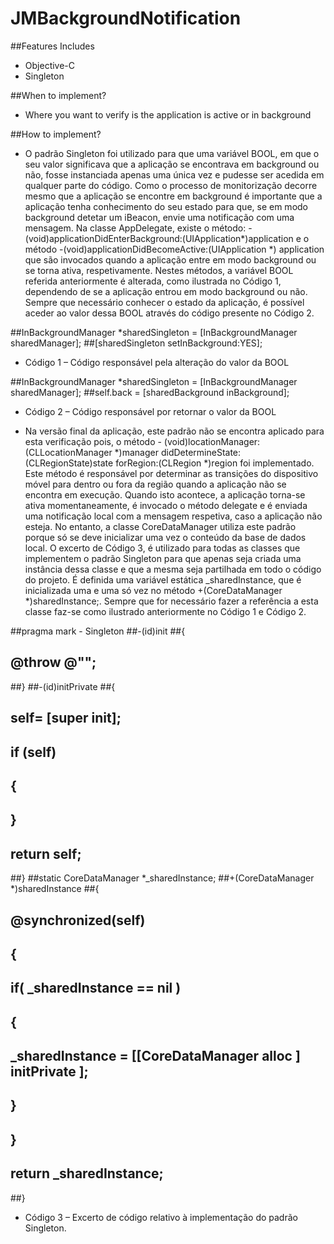 # JMBackgroundNotification

##Features Includes

- Objective-C
- Singleton


##When to implement?

- Where you want to verify is the application is active or in background


##How to implement?

 - O padrão Singleton foi utilizado para que uma variável BOOL, em que o seu valor significava que a aplicação se encontrava em background ou não, fosse instanciada apenas uma única vez e pudesse ser acedida em qualquer parte do código. Como o processo de monitorização decorre mesmo que a aplicação se encontre em background é importante que a aplicação tenha conhecimento do seu estado para que, se em modo background detetar um iBeacon, envie uma notificação com uma mensagem. Na classe AppDelegate, existe o método: - (void)applicationDidEnterBackground:(UIApplication*)application e o método -(void)applicationDidBecomeActive:(UIApplication *) application que são invocados quando a aplicação entre em modo background ou se torna ativa, respetivamente. Nestes métodos, a variável BOOL referida anteriormente é alterada, como ilustrada no Código 1, dependendo de se a aplicação entrou em modo background ou não. Sempre que necessário conhecer o estado da aplicação, é possível aceder ao valor dessa BOOL através do código presente no Código 2.


##InBackgroundManager *sharedSingleton = [InBackgroundManager sharedManager]; 
##[sharedSingleton setInBackground:YES];
 - Código 1 – Código responsável pela alteração do valor da BOOL


##InBackgroundManager *sharedSingleton = [InBackgroundManager sharedManager]; 
##self.back = [sharedBackground inBackground];
- Código 2 – Código responsável por retornar o valor da BOOL


- Na versão final da aplicação, este padrão não se encontra aplicado para esta verificação pois, o método - (void)locationManager:(CLLocationManager *)manager didDetermineState:(CLRegionState)state forRegion:(CLRegion *)region foi implementado. Este método é responsável por determinar as transições do dispositivo móvel para dentro ou fora da região quando a aplicação não se encontra em execução. Quando isto acontece, a aplicação torna-se ativa momentaneamente, é invocado o método delegate e é enviada uma notificação local com a mensagem respetiva, caso a aplicação não esteja. No entanto, a classe CoreDataManager utiliza este padrão porque só se deve inicializar uma vez o conteúdo da base de dados local. O excerto de Código 3, é utilizado para todas as classes que implementem o padrão Singleton para que apenas seja criada uma instância dessa classe e que a mesma seja partilhada em todo o código do projeto. É definida uma variável estática _sharedInstance, que é inicializada uma e uma só vez no método +(CoreDataManager *)sharedInstance;. Sempre que for necessário fazer a referência a esta classe faz-se como ilustrado anteriormente no Código 1 e Código 2.


##pragma mark - Singleton
##-(id)init
##{
##      @throw @"";
##}
##-(id)initPrivate
##{
##      self= [super init];
##      if (self)
##      {
##
##      }
##      return self;
##}
##static CoreDataManager *_sharedInstance;
##+(CoreDataManager *)sharedInstance
##{
##      @synchronized(self) 
##      {
##        if( _sharedInstance == nil ) 
##        {
##          _sharedInstance = [[CoreDataManager alloc ] initPrivate ]; 
##        }
##      }
##      return _sharedInstance; 
##}
- Código 3 – Excerto de código relativo à implementação do padrão Singleton.


